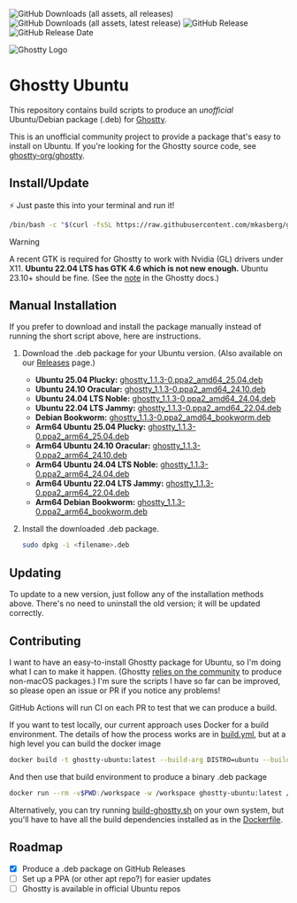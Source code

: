 
![GitHub Downloads (all assets, all releases)](https://img.shields.io/github/downloads/mkasberg/ghostty-ubuntu/total)
![GitHub Downloads (all assets, latest release)](https://img.shields.io/github/downloads/mkasberg/ghostty-ubuntu/latest/total)
![GitHub Release](https://img.shields.io/github/v/release/mkasberg/ghostty-ubuntu)
![GitHub Release Date](https://img.shields.io/github/release-date/mkasberg/ghostty-ubuntu)

![Ghostty Logo](ghostty-logo.png)

# Ghostty Ubuntu

This repository contains build scripts to produce an _unofficial_ Ubuntu/Debian
package (.deb) for [Ghostty](https://ghostty.org).

This is an unofficial community project to provide a package that's easy to
install on Ubuntu. If you're looking for the Ghostty source code, see
[ghostty-org/ghostty](https://github.com/ghostty-org/ghostty).

## Install/Update

:zap: Just paste this into your terminal and run it!

```sh
/bin/bash -c "$(curl -fsSL https://raw.githubusercontent.com/mkasberg/ghostty-ubuntu/HEAD/install.sh)"
```

> [!WARNING]
> A recent GTK is required for Ghostty to work with Nvidia (GL) drivers under
> X11. **Ubuntu 22.04 LTS has GTK 4.6 which is not new enough.** Ubuntu 23.10+ should be fine. (See the
> [note](https://ghostty.org/docs/install/build#debian-and-ubuntu) in the
> Ghostty docs.)

## Manual Installation

If you prefer to download and install the package manually instead of running the short script above, here are instructions.

1. Download the .deb package for your Ubuntu version. (Also available on our [Releases](https://github.com/mkasberg/ghostty-ubuntu/releases) page.)
   - **Ubuntu 25.04 Plucky:** [ghostty_1.1.3-0.ppa2_amd64_25.04.deb](https://github.com/mkasberg/ghostty-ubuntu/releases/download/1.1.3-0-ppa2/ghostty_1.1.3-0.ppa2_amd64_25.04.deb)
   - **Ubuntu 24.10 Oracular:** [ghostty_1.1.3-0.ppa2_amd64_24.10.deb](https://github.com/mkasberg/ghostty-ubuntu/releases/download/1.1.3-0-ppa2/ghostty_1.1.3-0.ppa2_amd64_24.10.deb)
   - **Ubuntu 24.04 LTS Noble:** [ghostty_1.1.3-0.ppa2_amd64_24.04.deb](https://github.com/mkasberg/ghostty-ubuntu/releases/download/1.1.3-0-ppa2/ghostty_1.1.3-0.ppa2_amd64_24.04.deb)
   - **Ubuntu 22.04 LTS Jammy:** [ghostty_1.1.3-0.ppa2_amd64_22.04.deb](https://github.com/mkasberg/ghostty-ubuntu/releases/download/1.1.3-0-ppa2/ghostty_1.1.3-0.ppa2_amd64_22.04.deb)
   - **Debian Bookworm:** [ghostty_1.1.3-0.ppa2_amd64_bookworm.deb](https://github.com/mkasberg/ghostty-ubuntu/releases/download/1.1.3-0-ppa2/ghostty_1.1.3-0.ppa2_amd64_bookworm.deb)
   - **Arm64 Ubuntu 25.04 Plucky:** [ghostty_1.1.3-0.ppa2_arm64_25.04.deb](https://github.com/mkasberg/ghostty-ubuntu/releases/download/1.1.3-0-ppa2/ghostty_1.1.3-0.ppa2_arm64_25.04.deb)
   - **Arm64 Ubuntu 24.10 Oracular:** [ghostty_1.1.3-0.ppa2_arm64_24.10.deb](https://github.com/mkasberg/ghostty-ubuntu/releases/download/1.1.3-0-ppa2/ghostty_1.1.3-0.ppa2_arm64_24.10.deb)
   - **Arm64 Ubuntu 24.04 LTS Noble:** [ghostty_1.1.3-0.ppa2_arm64_24.04.deb](https://github.com/mkasberg/ghostty-ubuntu/releases/download/1.1.3-0-ppa2/ghostty_1.1.3-0.ppa2_arm64_24.04.deb)
   - **Arm64 Ubuntu 22.04 LTS Jammy:** [ghostty_1.1.3-0.ppa2_arm64_22.04.deb](https://github.com/mkasberg/ghostty-ubuntu/releases/download/1.1.3-0-ppa2/ghostty_1.1.3-0.ppa2_arm64_22.04.deb)
   - **Arm64 Debian Bookworm:** [ghostty_1.1.3-0.ppa2_arm64_bookworm.deb](https://github.com/mkasberg/ghostty-ubuntu/releases/download/1.1.3-0-ppa2/ghostty_1.1.3-0.ppa2_arm64_bookworm.deb)
2. Install the downloaded .deb package.

   ```sh
   sudo dpkg -i <filename>.deb
   ```
## Updating

To update to a new version, just follow any of the installation methods above. There's no need to uninstall the old version; it will be updated correctly.

## Contributing

I want to have an easy-to-install Ghostty package for Ubuntu, so I'm doing what
I can to make it happen. (Ghostty [relies on the
community](https://ghostty.org/docs/install/binary) to produce non-macOS
packages.) I'm sure the scripts I have so far can be improved, so please open an
issue or PR if you notice any problems!

GitHub Actions will run CI on each PR to test that we can produce a build.

If you want to test locally, our current approach uses Docker for a build
environment. The details of how the process works are in
[build.yml](.github/workflows//build.yml), but at a high level you can build the
docker image

```bash
docker build -t ghostty-ubuntu:latest --build-arg DISTRO=ubuntu --build-arg DISTRO_VERSION=24.10 .
```

And then use that build environment to produce a binary .deb package

```bash
docker run --rm -v$PWD:/workspace -w /workspace ghostty-ubuntu:latest /bin/bash build-ghostty.sh
```

Alternatively, you can try running [build-ghostty.sh](build-ghostty.sh) on your
own system, but you'll have to have all the build dependencies installed as in
the [Dockerfile](Dockerfile).

## Roadmap

- [x] Produce a .deb package on GitHub Releases
- [ ] Set up a PPA (or other apt repo?) for easier updates
- [ ] Ghostty is available in official Ubuntu repos
